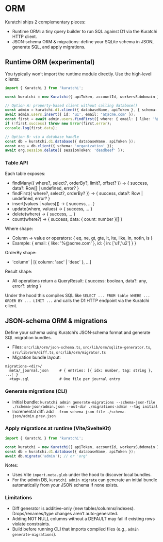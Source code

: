 # ORM

Kuratchi ships 2 complementary pieces:

- Runtime ORM: a tiny query builder to run SQL against D1 via the Kuratchi HTTP client.
- JSON‑schema ORM & migrations: define your SQLite schema in JSON, generate SQL, and apply migrations.

## Runtime ORM (experimental)

You typically won’t import the runtime module directly. Use the high‑level clients:

```ts
import { Kuratchi } from 'kuratchi';

const kuratchi = new Kuratchi({ apiToken, accountId, workersSubdomain });

// Option A: property-based client without calling database()
const admin = kuratchi.d1.client({ databaseName, apiToken }, { schema: 'admin' });
await admin.users.insert({ id: 'u1', email: 'a@acme.com' });
const first = await admin.users.findFirst({ where: { email: { like: '%@acme.com' } } });
if (!first.success) throw new Error(first.error);
console.log(first.data);

// Option B: via a database handle
const db = kuratchi.d1.database({ databaseName, apiToken });
const org = db.client({ schema: 'organization' });
await org.session.delete({ sessionToken: 'deadbeef' });

```

### Table API

Each table exposes:

- findMany({ where?, select?, orderBy?, limit?, offset? }) -> { success, data?: Row[] | undefined, error? }
- findFirst({ where?, select?, orderBy? }) -> { success, data?: Row | undefined, error? }
- insert(values | values[]) -> { success, ... }
- update(where, values) -> { success, ... }
- delete(where) -> { success, ... }
- count(where?) -> { success, data: { count: number }[] }

Where shape:

- Column -> value or operators: { eq, ne, gt, gte, lt, lte, like, in, notIn, is }
- Example: { email: { like: '%@acme.com' }, id: { in: ['u1','u2'] } }

OrderBy shape:

- 'column' | [{ column: 'asc' | 'desc' }, ...]

Result shape:

- All operations return a QueryResult: { success: boolean, data?: any, error?: string }

Under the hood this compiles SQL like `SELECT ... FROM table WHERE ... ORDER BY ... LIMIT ...` and calls the D1 HTTP endpoint via the Kuratchi client.


## JSON‑schema ORM & migrations

Define your schema using Kuratchi’s JSON‑schema format and generate SQL migration bundles.

- Files: `src/lib/orm/json-schema.ts`, `src/lib/orm/sqlite-generator.ts`, `src/lib/orm/diff.ts`, `src/lib/orm/migrator.ts`
- Migration bundle layout:

```
migrations-<dir>/
  meta/_journal.json     # { entries: [{ idx: number, tag: string }, ...] }
  <tag>.sql              # One file per journal entry
```

### Generate migrations (CLI)

- Initial bundle: `kuratchi admin generate-migrations --schema-json-file ./schema-json/admin.json --out-dir ./migrations-admin --tag initial`
- Incremental diff: add `--from-schema-json-file ./schema-json/admin.prev.json`

### Apply migrations at runtime (Vite/SvelteKit)

```ts
import { Kuratchi } from 'kuratchi';

const kuratchi = new Kuratchi({ apiToken, accountId, workersSubdomain });
const db = kuratchi.d1.database({ databaseName, apiToken });
await db.migrate('admin'); // or 'org'
```

Notes:

- Uses Vite `import.meta.glob` under the hood to discover local bundles.
- For the admin DB, `kuratchi admin migrate` can generate an initial bundle automatically from your JSON schema if none exists.

### Limitations

- Diff generator is additive-only (new tables/columns/indexes). Drops/renames/type changes aren’t auto-generated.
- Adding NOT NULL columns without a DEFAULT may fail if existing rows violate constraints.
- Build before running CLI that imports compiled files (e.g., `admin generate-migrations`).
